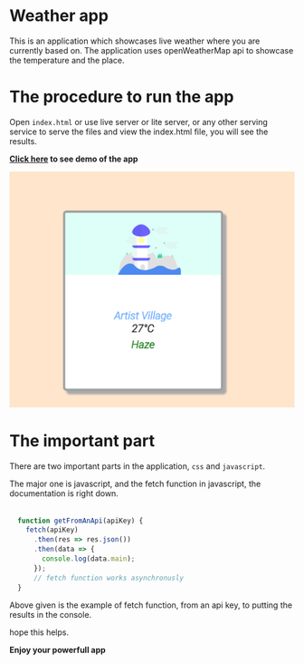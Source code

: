 # Weather app

This is an application which showcases live weather where you are currently based on. The application uses openWeatherMap api to showcase the temperature and the place.

# The procedure to run the app

Open `index.html` or use live server or lite server, or any other serving service to serve the files and view the index.html file, you will see the results.

<strong><a href="zaidajani.github.io/weather-app/">Click here</a> to see demo of the app</strong>

![screenshot](screenshot.PNG)

# The important part

There are two important parts in the application, `css` and `javascript`.

The major one is javascript, and the fetch function in javascript, the documentation is right down.

```javascript

  function getFromAnApi(apiKey) {
    fetch(apiKey)
      .then(res => res.json())
      .then(data => {
        console.log(data.main);
      });
      // fetch function works asynchronusly
  }

```
Above given is the example of fetch function, from an api key, to putting the results in the console.

hope this helps.

<b>Enjoy your powerfull app</b>
